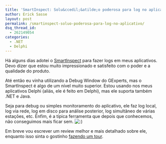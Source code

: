 ```yaml
---
title: 'SmartInspect: Solu&ccedil;&atilde;o poderosa para log no aplicativo'
author: Erick Sasse
layout: post
permalink: /smartinspect-soluo-poderosa-para-log-no-aplicativo/
dsq_thread_id:
  - 262149054
categories:
  - .NET
  - Delphi
---
```

Há alguns dias adotei o [SmartInspect][1] para fazer logs em meus aplicativos. Devo dizer que estou muito impressionado e satisfeito com o poder e a qualidade do produto.

Até então eu vinha utilizando a Debug Window do GExperts, mas o SmartInspect é algo de um nível muito superior. Estou usando nos meus aplicativos Delphi (aliás, ele é feito em Delphi), mas ele suporta também .NET e Java.

Seja para debug ou simples monitoramento do aplicativo, ele faz log local, log via rede, log em disco para análise posterior, log simultâneo de várias estações, etc. Enfim, é a típica ferramenta que depois que conhecemos, não conseguimos mais ficar sem. <img src="http://www.ericksasse.com.br/wp-includes/images/smilies/icon_smile.gif" alt=":)" class="wp-smiley" />

Em breve vou escrever um review melhor e mais detalhado sobre ele, enquanto isso sinta o gostinho [fazendo um tour][2].

 [1]: http://www.gurock.com/products/smartinspect/
 [2]: http://www.gurock.com/products/smartinspect/tour/1/